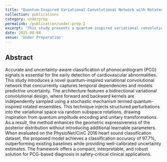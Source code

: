 ```yaml
---
title: "Quantum-Inspired Variational Convolutional Network with Rotated Ensembles for Uncertainty-Aware Phonocardiogram Classification"
collection: publications
category: underprep
permalink: /publication/under-prep-2
excerpt: 'This study presents a quantum-inspired variational convolutional network for phonocardiogram classification, using resampling to enhance uncertainty estimation and temporal modeling. Achieving 97.7% accuracy on the PhysioNet/CinC 2016 dataset, it offers a compact, robust solution for clinical heart sound analysis.'
date: 2025-08-08
venue: 'Under Preparation'
---
```



## Abstract

Accurate and uncertainty-aware classification of phonocardiogram (PCG) signals is essential for the early detection of cardiovascular abnormalities. This study introduces a novel quantum-inspired variational convolutional network that concurrently captures temporal dependencies and models predictive uncertainty. The architecture features a bidirectional variational convolutional design, where forward and backward kernels are independently sampled using a stochastic mechanism termed quantum-inspired rotated ensembles. This technique injects structured perturbations into the variational space via random subspace rotations, drawing inspiration from quantum amplitude encoding and unitary transformations. As a result, the method enhances the geometric expressiveness of the posterior distribution without introducing additional learnable parameters. When evaluated on the PhysioNet/CinC 2016 heart sound classification dataset, the proposed model achieves a classification accuracy of 97.7%, outperforming existing baselines while providing well-calibrated uncertainty estimates. The framework offers a compact, interpretable, and robust solution for PCG-based diagnosis in safety-critical clinical applications.

